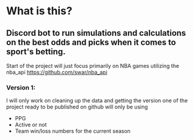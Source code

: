 # What is this?
## Discord bot to run simulations and calculations on the best odds and picks when it comes to sport's betting.
Start of the project will just focus primarily on NBA games utilizing the nba_api https://github.com/swar/nba_api
### Version 1:
I will only work on cleaning up the data and getting the version one of the project ready to be published on github will only be using
- PPG
- Active or not
- Team win/loss numbers for the current season

